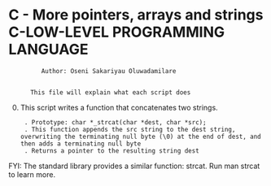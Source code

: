 #	C - More pointers, arrays and strings C-LOW-LEVEL PROGRAMMING LANGUAGE


		     Author: Oseni Sakariyau Oluwadamilare


		  This file will explain what each script does


0. This script writes a function that concatenates two strings.

    	. Prototype: char *_strcat(char *dest, char *src);
    	. This function appends the src string to the dest string, overwriting the terminating null byte (\0) at the end of dest, and then adds a terminating null byte
    	. Returns a pointer to the resulting string dest

FYI: The standard library provides a similar function: strcat. Run man strcat to learn more.


